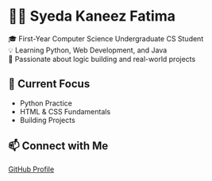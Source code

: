 # 👩‍💻 Syeda Kaneez Fatima

🎓 First-Year Computer Science Undergraduate
   CS Student  
💡 Learning Python, Web Development, and Java  
🧠 Passionate about logic building and real-world projects

## 🌱 Current Focus
- Python Practice
- HTML & CSS Fundamentals
- Building Projects

## 📫 Connect with Me
[GitHub Profile](https://github.com/skfatima-codes)


